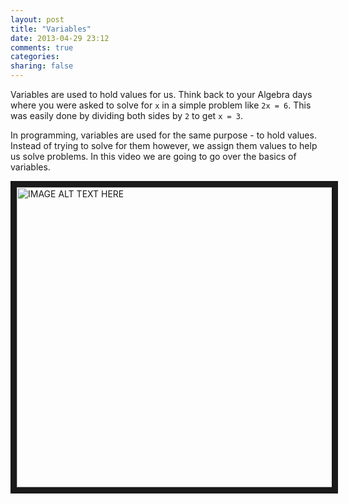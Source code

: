 ```yaml
---
layout: post
title: "Variables"
date: 2013-04-29 23:12
comments: true
categories: 
sharing: false
---
```


Variables are used to hold values for us. Think back to your Algebra days where
you were asked to solve for ```x``` in a simple problem like ```2x = 6```. This 
was easily done by dividing both sides by ```2``` to get ```x = 3```. 

In programming, variables are used for the same purpose - to hold values.
Instead of trying to solve for them however, we assign them values to help us
solve problems. In this video we are going to go over the basics of variables. 

<a
href="http://www.youtube.com/watch?feature=player_embedded&v=YOUTUBE_VIDEO_ID_HERE" 
target="_blank"><img src="http://img.youtube.com/vi/YOUTUBE_VIDEO_ID_HERE/0.jpg" 
alt="IMAGE ALT TEXT HERE" width="640" height="480" border="10" /></a>
